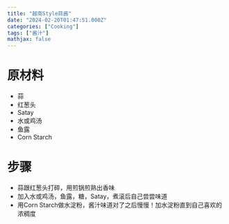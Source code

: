 ```yaml
---
title: "越南Style蒜酱"
date: "2024-02-20T01:47:51.000Z"
categories: ["Cooking"]
tags: ["酱汁"]
mathjax: false
---
```


# 原材料

- 蒜
- 红葱头
- Satay
- 水或鸡汤
- 鱼露
- Corn Starch

# 步骤

- 蒜跟红葱头打碎，用煎锅煎熟出香味
- 加入水或鸡汤，鱼露，糖，Satay，煮滚后自己尝尝味道
- 用Corn Starch做水淀粉，酱汁味道对了之后慢慢！加水淀粉直到自己喜欢的浓稠度




